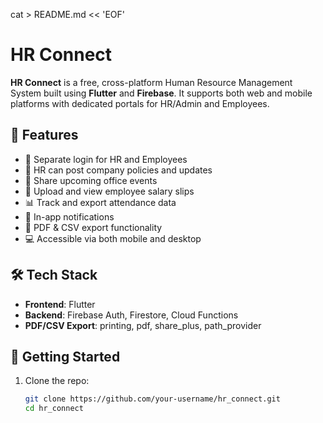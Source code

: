 cat > README.md << 'EOF'
# HR Connect

**HR Connect** is a free, cross-platform Human Resource Management System built using **Flutter** and **Firebase**. It supports both web and mobile platforms with dedicated portals for HR/Admin and Employees.

## 🔑 Features

- 👥 Separate login for HR and Employees  
- 📝 HR can post company policies and updates  
- 📅 Share upcoming office events  
- 🧾 Upload and view employee salary slips  
- 📊 Track and export attendance data  
- 🔔 In-app notifications  
- 📄 PDF & CSV export functionality  
- 💻 Accessible via both mobile and desktop  

## 🛠️ Tech Stack

- **Frontend**: Flutter  
- **Backend**: Firebase Auth, Firestore, Cloud Functions  
- **PDF/CSV Export**: printing, pdf, share_plus, path_provider  

## 🚀 Getting Started

1. Clone the repo:
   ```bash
   git clone https://github.com/your-username/hr_connect.git
   cd hr_connect
   
